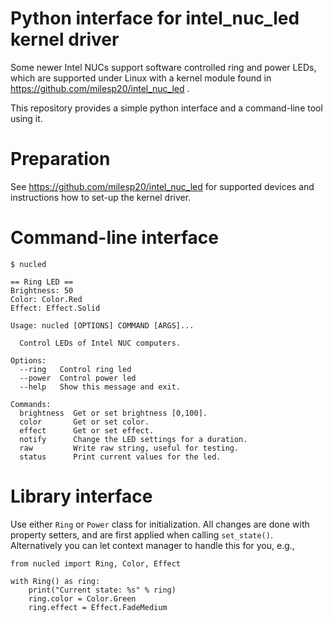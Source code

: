 # Python interface for intel_nuc_led kernel driver

Some newer Intel NUCs support software controlled ring and power LEDs,
which are supported under Linux with a kernel module found in https://github.com/milesp20/intel_nuc_led .

This repository provides a simple python interface and a command-line tool using it.

# Preparation

See https://github.com/milesp20/intel_nuc_led for supported devices and instructions how to set-up the kernel driver.

# Command-line interface

```
$ nucled

== Ring LED ==
Brightness: 50
Color: Color.Red
Effect: Effect.Solid
```

```
Usage: nucled [OPTIONS] COMMAND [ARGS]...

  Control LEDs of Intel NUC computers.

Options:
  --ring   Control ring led
  --power  Control power led
  --help   Show this message and exit.

Commands:
  brightness  Get or set brightness [0,100].
  color       Get or set color.
  effect      Get or set effect.
  notify      Change the LED settings for a duration.
  raw         Write raw string, useful for testing.
  status      Print current values for the led.
```

# Library interface

Use either `Ring` or `Power` class for initialization.
All changes are done with property setters, and are first applied when calling `set_state()`.
Alternatively you can let context manager to handle this for you, e.g.,
```
from nucled import Ring, Color, Effect

with Ring() as ring:
    print("Current state: %s" % ring)
    ring.color = Color.Green
    ring.effect = Effect.FadeMedium
```
